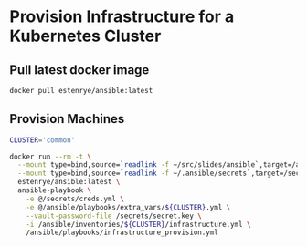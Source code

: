 # Provision Infrastructure for a Kubernetes Cluster

## Pull latest docker image

```bash
docker pull estenrye/ansible:latest
```

## Provision Machines

```bash
CLUSTER='common'

docker run --rm -t \
  --mount type=bind,source=`readlink -f ~/src/slides/ansible`,target=/ansible,readonly \
  --mount type=bind,source=`readlink -f ~/.ansible/secrets`,target=/secrets \
  estenrye/ansible:latest \
  ansible-playbook \
    -e @/secrets/creds.yml \
    -e @/ansible/playbooks/extra_vars/${CLUSTER}.yml \
    --vault-password-file /secrets/secret.key \
    -i /ansible/inventories/${CLUSTER}/infrastructure.yml \
    /ansible/playbooks/infrastructure_provision.yml
```
